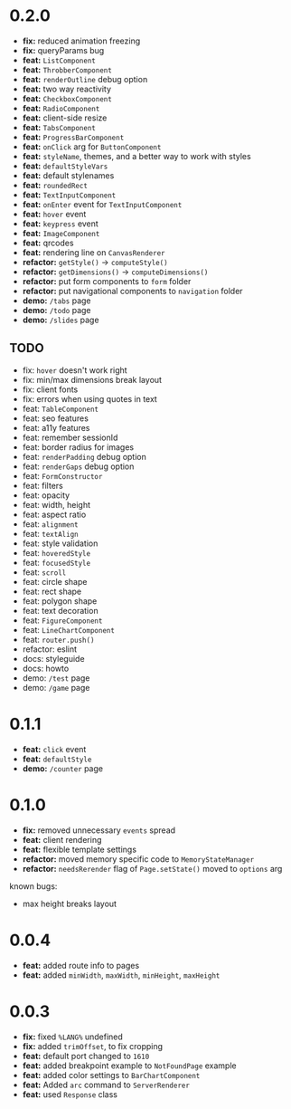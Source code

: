 # 0.2.0

- **fix:** reduced animation freezing
- **fix:** queryParams bug
- **feat:** `ListComponent`
- **feat:** `ThrobberComponent`
- **feat:** `renderOutline` debug option
- **feat:** two way reactivity
- **feat:** `CheckboxComponent`
- **feat:** `RadioComponent`
- **feat:** client-side resize
- **feat:** `TabsComponent`
- **feat:** `ProgressBarComponent`
- **feat:** `onClick` arg for `ButtonComponent`
- **feat:** `styleName`, themes, and a better way to work with styles
- **feat:** `defaultStyleVars`
- **feat:** default stylenames
- **feat:** `roundedRect`
- **feat:** `TextInputComponent`
- **feat:** `onEnter` event for `TextInputComponent`
- **feat:** `hover` event
- **feat:** `keypress` event
- **feat:** `ImageComponent`
- **feat:** qrcodes
- **feat:** rendering line on `CanvasRenderer`
- **refactor:** `getStyle()` -> `computeStyle()`
- **refactor:** `getDimensions()` -> `computeDimensions()`
- **refactor:** put form components to `form` folder
- **refactor:** put navigational components to `navigation` folder
- **demo:** `/tabs` page
- **demo:** `/todo` page
- **demo:** `/slides` page

## TODO

- fix: `hover` doesn't work right
- fix: min/max dimensions break layout
- fix: client fonts
- fix: errors when using quotes in text
- feat: `TableComponent`
- feat: seo features
- feat: a11y features
- feat: remember sessionId
- feat: border radius for images
- feat: `renderPadding` debug option
- feat: `renderGaps` debug option
- feat: `FormConstructor`
- feat: filters
- feat: opacity
- feat: width, height
- feat: aspect ratio
- feat: `alignment`
- feat: `textAlign`
- feat: style validation
- feat: `hoveredStyle`
- feat: `focusedStyle`
- feat: `scroll`
- feat: circle shape
- feat: rect shape
- feat: polygon shape
- feat: text decoration
- feat: `FigureComponent`
- feat: `LineChartComponent`
- feat: `router.push()`
- refactor: eslint
- docs: styleguide
- docs: howto
- demo: `/test` page
- demo: `/game` page

# 0.1.1

- **feat:** `click` event
- **feat:** `defaultStyle`
- **demo:** `/counter` page

# 0.1.0

- **fix:** removed unnecessary `events` spread
- **feat:** client rendering
- **feat:** flexible template settings
- **refactor:** moved memory specific code to `MemoryStateManager`
- **refactor:** `needsRerender` flag of `Page.setState()` moved to `options` arg

known bugs:
- max height breaks layout

# 0.0.4

- **feat:** added route info to pages
- **feat:** added `minWidth`, `maxWidth`, `minHeight`, `maxHeight`

# 0.0.3

- **fix:** fixed `%LANG%` undefined
- **fix:** added `trimOffset`, to fix cropping
- **feat:** default port changed to `1610`
- **feat:** added breakpoint example to `NotFoundPage` example
- **feat:** added color settings to `BarChartComponent`
- **feat:** Added `arc` command to `ServerRenderer`
- **feat:** used `Response` class
